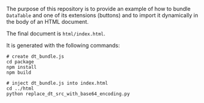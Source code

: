 The purpose of this repository is to provide an
example of how to bundle `DataTable` and one of its
extensions (buttons) and to import it dynamically
in the body of an HTML document.

The final document is `html/index.html`.

It is generated with the following commands:
```
# create dt_bundle.js
cd package
npm install
npm build

# inject dt_bundle.js into index.html
cd ../html
python replace_dt_src_with_base64_encoding.py
```
